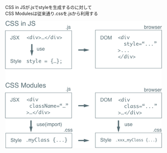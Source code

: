 
CSS in JSが.jsでstyleを生成するのに対して <br>
CSS Modulesは従来通り.cssを.jsから利用する

<img class="no-frame" src="./resources/images/comparison_approach.png" alt="">
